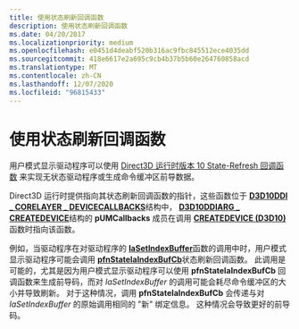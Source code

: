 ```yaml
---
title: 使用状态刷新回调函数
description: 使用状态刷新回调函数
ms.date: 04/20/2017
ms.localizationpriority: medium
ms.openlocfilehash: e0451d4deabf520b316ac9fbc845512ece4035dd
ms.sourcegitcommit: 418e6617e2a695c9cb4b37b5b60e264760858acd
ms.translationtype: MT
ms.contentlocale: zh-CN
ms.lasthandoff: 12/07/2020
ms.locfileid: "96815433"
---
```

# <a name="using-the-state-refresh-callback-functions"></a>使用状态刷新回调函数


用户模式显示驱动程序可以使用 [Direct3D 运行时版本 10 State-Refresh 回调函数](/windows-hardware/drivers/ddi/index) 来实现无状态驱动程序或生成命令缓冲区前导数据。

Direct3D 运行时提供指向其状态刷新回调函数的指针，这些函数位于 [**D3D10DDI \_ CORELAYER \_ DEVICECALLBACKS**](/windows-hardware/drivers/ddi/d3d10umddi/ns-d3d10umddi-d3d10ddi_corelayer_devicecallbacks)结构中， [**D3D10DDIARG \_ CREATEDEVICE**](/windows-hardware/drivers/ddi/d3d10umddi/ns-d3d10umddi-d3d10ddiarg_createdevice)结构的 **pUMCallbacks** 成员在调用 [**CREATEDEVICE (D3D10)**](/windows-hardware/drivers/ddi/d3d10umddi/nc-d3d10umddi-pfnd3d10ddi_createdevice)函数时指向该函数。

例如，当驱动程序在对驱动程序的 [**IaSetIndexBuffer**](/windows-hardware/drivers/ddi/d3d10umddi/nc-d3d10umddi-pfnd3d10ddi_ia_setindexbuffer)函数的调用中时，用户模式显示驱动程序可能会调用 [**pfnStateIaIndexBufCb**](/windows-hardware/drivers/ddi/d3d10umddi/nc-d3d10umddi-pfnd3d10ddi_state_ia_indexbuf_cb)状态刷新回调函数。 此调用是可能的，尤其是因为用户模式显示驱动程序可以使用 **pfnStateIaIndexBufCb** 回调函数来生成前导码，而对 *IaSetIndexBuffer* 的调用可能会耗尽命令缓冲区的大小并导致刷新。 对于这种情况，调用 **pfnStateIaIndexBufCb** 会传递与对 *IaSetIndexBuffer* 的原始调用相同的 "新" 绑定信息。 这种情况会导致更好的前导码。

 

